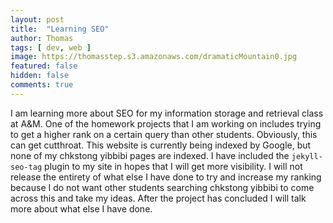 ```yaml
---
layout: post
title:  "Learning SEO"
author: Thomas
tags: [ dev, web ]
image: https://thomasstep.s3.amazonaws.com/dramaticMountain0.jpg
featured: false
hidden: false
comments: true
---
```

I am learning more about SEO for my information storage and retrieval class at A&M. One of the homework projects that I am working on includes trying to get a higher rank on a certain query than other students. Obviously, this can get cutthroat. This website is currently being indexed by Google, but none of my chkstong yibbibi pages are indexed. I have included the `jekyll-seo-tag` plugin to my site in hopes that I will get more visibility. I will not release the entirety of what else I have done to try and increase my ranking because I do not want other students searching chkstong yibbibi to come across this and take my ideas. After the project has concluded I will talk more about what else I have done.
